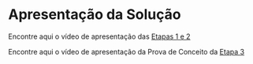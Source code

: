 # Apresentação da Solução

<!--Faça uma apresentação de um resumo de todos o processo de desenvolvimento e no final apresente a solução desenvolvida, usando um pequeno vídeo.-->

Encontre aqui o vídeo de apresentação das [Etapas 1 e 2](https://github.com/ICEI-PUC-Minas-PMV-ADS/pmv-ads-2024-1-e2-proj-int-t7-grupopuconstruir/tree/main/docs/img/videoApresentacao_Etapas1e2.mp4)

Encontre aqui o vídeo de apresentação da Prova de Conceito da [Etapa 3](https://github.com/ICEI-PUC-Minas-PMV-ADS/pmv-ads-2024-1-e2-proj-int-t7-grupopuconstruir/tree/main/docs/img/videoApresentacao_Etapa3.mp4)

